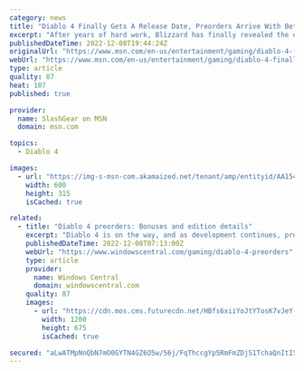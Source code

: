 ```yaml
---
category: news
title: "Diablo 4 Finally Gets A Release Date, Preorders Arrive With Beta Perk"
excerpt: "After years of hard work, Blizzard has finally revealed the erelease date for \"Diablo 4.\" The announcement was joined by the launch of preorders."
publishedDateTime: 2022-12-08T19:44:24Z
originalUrl: "https://www.msn.com/en-us/entertainment/gaming/diablo-4-finally-gets-a-release-date-preorders-arrive-with-beta-perk/ar-AA154x9M"
webUrl: "https://www.msn.com/en-us/entertainment/gaming/diablo-4-finally-gets-a-release-date-preorders-arrive-with-beta-perk/ar-AA154x9M"
type: article
quality: 87
heat: 107
published: true

provider:
  name: SlashGear on MSN
  domain: msn.com

topics:
  - Diablo 4

images:
  - url: "https://img-s-msn-com.akamaized.net/tenant/amp/entityid/AA154BT3.img?h=315&w=600&m=6&q=60&o=t&l=f&f=jpg"
    width: 600
    height: 315
    isCached: true

related:
  - title: "Diablo 4 preorders: Bonuses and edition details"
    excerpt: "Diablo 4 is on the way, and as development continues, preorder details have appeared, allowing players to know what they're getting when they reserve their copy of the fourth mainline entry in this ..."
    publishedDateTime: 2022-12-08T07:13:00Z
    webUrl: "https://www.windowscentral.com/gaming/diablo-4-preorders"
    type: article
    provider:
      name: Windows Central
      domain: windowscentral.com
    quality: 87
    images:
      - url: "https://cdn.mos.cms.futurecdn.net/HBfs6xiiYoJtYTosK7vJeY-1200-80.jpg"
        width: 1200
        height: 675
        isCached: true

secured: "aLwATMpNnQbN7mO0GYTN4GZ6O5w/56j/FqThccgYp5RmFmZDjS1TchaQnItISpidaHLjFJsN01xOf5+mII5h5VWKX4j23IHwexkog0Bh35C8haWlLzvG5BVI0atwrH49yQzPA/JLIvLBKVrpXg9vS5kPlLSzV/1yCRnF1W0fI6+ejZiF8Ro5WFOoFsPVTBeOB8HujJxlR6S6HPPX6VzOILzfpbxOoChhYdfuFFH3rs75oy7cWCwHvy3JiUn5ngC0w7X7PcBp5BPc7BeawoZqGuq0Ez5FpYQTxP3x6oaET7JY6NkgIa22YizeMvfhkZmtbFi2iwEmRP40qiKyXkFX2TZ4GkW6TmsIRc2A+aGnb3w=;OAG/XTF4hYmnEOgZtIy54w=="
---
```



